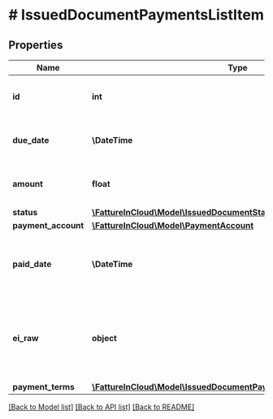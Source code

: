 # # IssuedDocumentPaymentsListItem

## Properties

Name | Type | Description | Notes
------------ | ------------- | ------------- | -------------
**id** | **int** | Issued document payment item id | [optional]
**due_date** | **\DateTime** | Issued document payment due date | [optional]
**amount** | **float** | Issued document payment amount | [optional]
**status** | [**\FattureInCloud\Model\IssuedDocumentStatus**](IssuedDocumentStatus.md) |  | [optional]
**payment_account** | [**\FattureInCloud\Model\PaymentAccount**](PaymentAccount.md) |  | [optional]
**paid_date** | **\DateTime** | Issued document payment date [Only if status is paid] | [optional]
**ei_raw** | **object** | Issued document payment advanced raw attributes for e-invoices | [optional]
**payment_terms** | [**\FattureInCloud\Model\IssuedDocumentPaymentsListItemPaymentTerms**](IssuedDocumentPaymentsListItemPaymentTerms.md) |  | [optional]

[[Back to Model list]](../../README.md#models) [[Back to API list]](../../README.md#endpoints) [[Back to README]](../../README.md)
